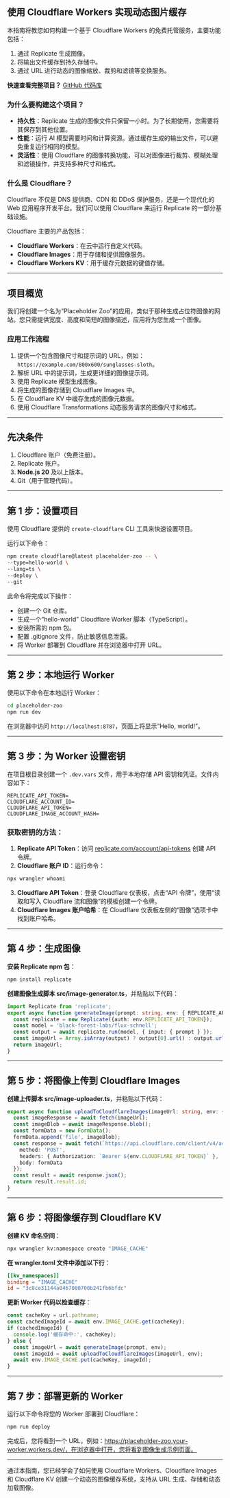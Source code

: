 ## 使用 Cloudflare Workers 实现动态图片缓存

本指南将教您如何构建一个基于 Cloudflare Workers 的免费托管服务，主要功能包括：

1. 通过 Replicate 生成图像。
2. 将输出文件缓存到持久存储中。
3. 通过 URL 进行动态的图像缩放、裁剪和滤镜等变换服务。

**快速查看完整项目？** [GitHub 代码库](https://github.com/replicate/cloudflare-image-cache)

### 为什么要构建这个项目？

- **持久性**：Replicate 生成的图像文件只保留一小时。为了长期使用，您需要将其保存到其他位置。
- **性能**：运行 AI 模型需要时间和计算资源。通过缓存生成的输出文件，可以避免重复运行相同的模型。
- **灵活性**：使用 Cloudflare 的图像转换功能，可以对图像进行裁剪、模糊处理和滤镜操作，并支持多种尺寸和格式。

### 什么是 Cloudflare？

Cloudflare 不仅是 DNS 提供商、CDN 和 DDoS 保护服务，还是一个现代化的 Web 应用程序开发平台。我们可以使用 Cloudflare 来运行 Replicate 的一部分基础设施。

Cloudflare 主要的产品包括：
- **Cloudflare Workers**：在云中运行自定义代码。
- **Cloudflare Images**：用于存储和提供图像服务。
- **Cloudflare Workers KV**：用于缓存元数据的键值存储。

---

## 项目概览

我们将创建一个名为“Placeholder Zoo”的应用，类似于那种生成占位符图像的网站。您只需提供宽度、高度和简短的图像描述，应用将为您生成一个图像。

### 应用工作流程

1. 提供一个包含图像尺寸和提示词的 URL，例如：`https://example.com/800x600/sunglasses-sloth`。
2. 解析 URL 中的提示词，生成更详细的图像提示词。
3. 使用 Replicate 模型生成图像。
4. 将生成的图像存储到 Cloudflare Images 中。
5. 在 Cloudflare KV 中缓存生成的图像元数据。
6. 使用 Cloudflare Transformations 动态服务请求的图像尺寸和格式。

---

## 先决条件

1. Cloudflare 账户（免费注册）。
2. Replicate 账户。
3. **Node.js 20** 及以上版本。
4. Git（用于管理代码）。

---

## 第 1 步：设置项目

使用 Cloudflare 提供的 `create-cloudflare` CLI 工具来快速设置项目。

运行以下命令：
```bash
npm create cloudflare@latest placeholder-zoo -- \
--type=hello-world \
--lang=ts \
--deploy \
--git
```
此命令将完成以下操作：
- 创建一个 Git 仓库。
- 生成一个“hello-world” Cloudflare Worker 脚本（TypeScript）。
- 安装所需的 npm 包。
- 配置 .gitignore 文件，防止敏感信息泄露。
- 将 Worker 部署到 Cloudflare 并在浏览器中打开 URL。  

---

## 第 2 步：本地运行 Worker

使用以下命令在本地运行 Worker：
```bash
cd placeholder-zoo
npm run dev
```
在浏览器中访问 `http://localhost:8787`，页面上将显示“Hello, world!”。

---

## 第 3 步：为 Worker 设置密钥

在项目根目录创建一个 `.dev.vars` 文件，用于本地存储 API 密钥和凭证。文件内容如下：
```
REPLICATE_API_TOKEN=
CLOUDFLARE_ACCOUNT_ID=
CLOUDFLARE_API_TOKEN=
CLOUDFLARE_IMAGE_ACCOUNT_HASH=
```

### 获取密钥的方法：
1. **Replicate API Token**：访问 [replicate.com/account/api-tokens](https://replicate.com/account/api-tokens) 创建 API 令牌。
2. **Cloudflare 账户 ID**：运行命令：
```bash
npx wrangler whoami
```
3. **Cloudflare API Token**：登录 Cloudflare 仪表板，点击“API 令牌”，使用“读取和写入 Cloudflare 流和图像”的模板创建一个令牌。
4. **Cloudflare Images 账户哈希**：在 Cloudflare 仪表板左侧的“图像”选项卡中找到账户哈希。

---

## 第 4 步：生成图像

**安装 Replicate npm 包**：
```bash
npm install replicate
```
**创建图像生成脚本 src/image-generator.ts**，并粘贴以下代码：
```typescript
import Replicate from 'replicate';
export async function generateImage(prompt: string, env: { REPLICATE_API_TOKEN: string }) {
  const replicate = new Replicate({auth: env.REPLICATE_API_TOKEN});
  const model = 'black-forest-labs/flux-schnell';  
  const output = await replicate.run(model, { input: { prompt } });
  const imageUrl = Array.isArray(output) ? output[0].url() : output.url();
  return imageUrl;
}
```

---

## 第 5 步：将图像上传到 Cloudflare Images

**创建上传脚本 src/image-uploader.ts**，并粘贴以下代码：
```typescript
export async function uploadToCloudflareImages(imageUrl: string, env: { CLOUDFLARE_ACCOUNT_ID: string, CLOUDFLARE_API_TOKEN: string }) {
  const imageResponse = await fetch(imageUrl);
  const imageBlob = await imageResponse.blob();
  const formData = new FormData();
  formData.append('file', imageBlob);
  const response = await fetch(`https://api.cloudflare.com/client/v4/accounts/${env.CLOUDFLARE_ACCOUNT_ID}/images/v1`, {
    method: 'POST',
    headers: { Authorization: `Bearer ${env.CLOUDFLARE_API_TOKEN}` },
    body: formData
  });
  const result = await response.json();
  return result.result.id;
}
```

---

## 第 6 步：将图像缓存到 Cloudflare KV

**创建 KV 命名空间**：
```bash
npx wrangler kv:namespace create "IMAGE_CACHE"
```
**在 wrangler.toml 文件中添加以下行**：
```toml
[[kv_namespaces]]
binding = "IMAGE_CACHE"
id = "3c8ce31144a0467080700b241fb6bfdc"
```
**更新 Worker 代码以检查缓存**：
```typescript
const cacheKey = url.pathname;
const cachedImageId = await env.IMAGE_CACHE.get(cacheKey);
if (cachedImageId) {
  console.log('缓存命中:', cacheKey);
} else {
  const imageUrl = await generateImage(prompt, env);
  const imageId = await uploadToCloudflareImages(imageUrl, env);
  await env.IMAGE_CACHE.put(cacheKey, imageId);
}
```

---

## 第 7 步：部署更新的 Worker

运行以下命令将您的 Worker 部署到 Cloudflare：
```bash
npm run deploy
```
完成后，您将看到一个 URL，例如：https://placeholder-zoo.your-worker.workers.dev/，在浏览器中打开，您将看到图像生成示例页面。

---

通过本指南，您已经学会了如何使用 Cloudflare Workers、Cloudflare Images 和 Cloudflare KV 创建一个动态的图像缓存系统，支持从 URL 生成、存储和动态加载图像。

